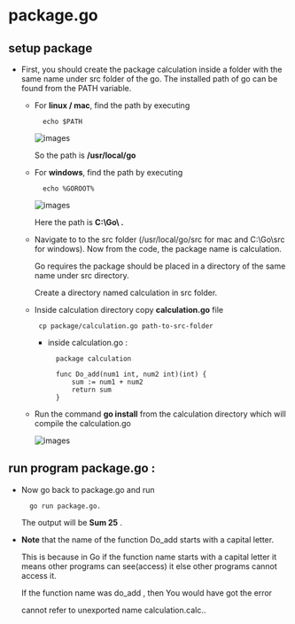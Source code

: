 
# package.go
## setup package

- First, you should create the package calculation inside a folder with the same name under src folder of the go. The installed path of go can be found from the PATH variable.

    - For **linux / mac**, find the path by executing 
                
            echo $PATH 
        
        ![images](https://www.guru99.com/images/1/020819_0833_GoProgrammi9.png)
        
        So the path is **/usr/local/go**

    - For **windows**, find the path by executing 
        
            echo %GOROOT% 
        
        ![images](https://www.guru99.com/images/1/020819_0833_GoProgrammi11.png)
        
        Here the path is **C:\Go\ .**

    - Navigate to to the src folder
        (/usr/local/go/src for mac and C:\Go\src for windows). 
        Now from the code, the package name is calculation. 
        
        Go requires the package should be placed in a directory of 
        the same name under src directory. 
        
        Create a directory named calculation in src folder. 
    
    -  Inside calculation directory copy **calculation.go** file
        
            cp package/calculation.go path-to-src-folder 
        
        - inside calculation.go :
        
                package calculation
        
                func Do_add(num1 int, num2 int)(int) {
                    sum := num1 + num2
                    return sum
                }

    - Run the command **go install** from the 
        calculation directory which will compile the calculation.go

        ![images](https://www.guru99.com/images/1/020819_0833_GoProgrammi12.png)


## run program package.go : 
    
- Now go back to package.go and run 
    
        go run package.go. 
        
    The output will be **Sum 25** .

- **Note** that the name of the function Do_add starts with a capital letter. 
    
    This is because in Go if the function name starts with a capital letter 
    it means other programs can see(access) it else other programs cannot 
    access it. 
    
    If the function name was do_add , then You would have got the error

    cannot refer to unexported name calculation.calc..
